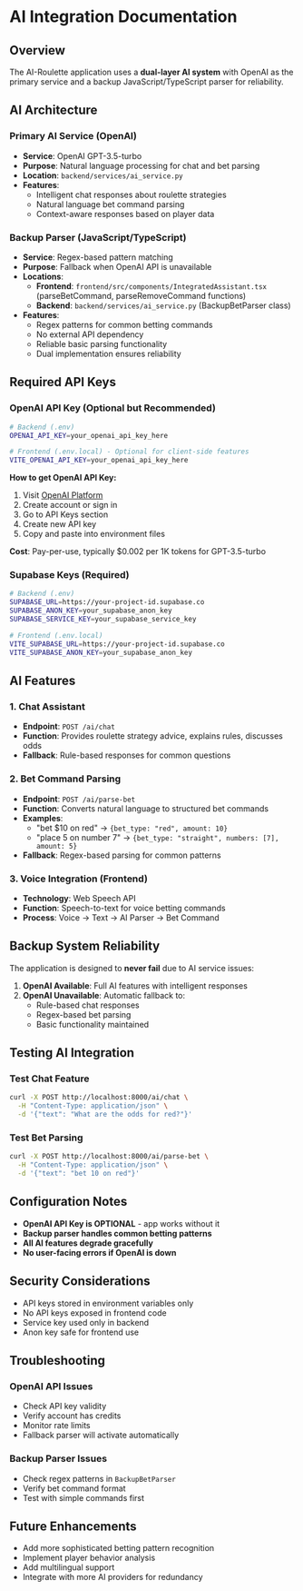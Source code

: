 # AI Integration Documentation

## Overview

The AI-Roulette application uses a **dual-layer AI system** with OpenAI as the primary service and a backup JavaScript/TypeScript parser for reliability.

## AI Architecture

### Primary AI Service (OpenAI)
- **Service**: OpenAI GPT-3.5-turbo
- **Purpose**: Natural language processing for chat and bet parsing
- **Location**: `backend/services/ai_service.py`
- **Features**:
  - Intelligent chat responses about roulette strategies
  - Natural language bet command parsing
  - Context-aware responses based on player data

### Backup Parser (JavaScript/TypeScript)
- **Service**: Regex-based pattern matching
- **Purpose**: Fallback when OpenAI API is unavailable
- **Locations**: 
  - **Frontend**: `frontend/src/components/IntegratedAssistant.tsx` (parseBetCommand, parseRemoveCommand functions)
  - **Backend**: `backend/services/ai_service.py` (BackupBetParser class)
- **Features**:
  - Regex patterns for common betting commands
  - No external API dependency
  - Reliable basic parsing functionality
  - Dual implementation ensures reliability

## Required API Keys

### OpenAI API Key (Optional but Recommended)
```bash
# Backend (.env)
OPENAI_API_KEY=your_openai_api_key_here

# Frontend (.env.local) - Optional for client-side features
VITE_OPENAI_API_KEY=your_openai_api_key_here
```

**How to get OpenAI API Key:**
1. Visit [OpenAI Platform](https://platform.openai.com/)
2. Create account or sign in
3. Go to API Keys section
4. Create new API key
5. Copy and paste into environment files

**Cost**: Pay-per-use, typically $0.002 per 1K tokens for GPT-3.5-turbo

### Supabase Keys (Required)
```bash
# Backend (.env)
SUPABASE_URL=https://your-project-id.supabase.co
SUPABASE_ANON_KEY=your_supabase_anon_key
SUPABASE_SERVICE_KEY=your_supabase_service_key

# Frontend (.env.local)
VITE_SUPABASE_URL=https://your-project-id.supabase.co
VITE_SUPABASE_ANON_KEY=your_supabase_anon_key
```

## AI Features

### 1. Chat Assistant
- **Endpoint**: `POST /ai/chat`
- **Function**: Provides roulette strategy advice, explains rules, discusses odds
- **Fallback**: Rule-based responses for common questions

### 2. Bet Command Parsing
- **Endpoint**: `POST /ai/parse-bet`
- **Function**: Converts natural language to structured bet commands
- **Examples**:
  - "bet $10 on red" → `{bet_type: "red", amount: 10}`
  - "place 5 on number 7" → `{bet_type: "straight", numbers: [7], amount: 5}`
- **Fallback**: Regex-based parsing for common patterns

### 3. Voice Integration (Frontend)
- **Technology**: Web Speech API
- **Function**: Speech-to-text for voice betting commands
- **Process**: Voice → Text → AI Parser → Bet Command

## Backup System Reliability

The application is designed to **never fail** due to AI service issues:

1. **OpenAI Available**: Full AI features with intelligent responses
2. **OpenAI Unavailable**: Automatic fallback to:
   - Rule-based chat responses
   - Regex-based bet parsing
   - Basic functionality maintained

## Testing AI Integration

### Test Chat Feature
```bash
curl -X POST http://localhost:8000/ai/chat \
  -H "Content-Type: application/json" \
  -d '{"text": "What are the odds for red?"}'
```

### Test Bet Parsing
```bash
curl -X POST http://localhost:8000/ai/parse-bet \
  -H "Content-Type: application/json" \
  -d '{"text": "bet 10 on red"}'
```

## Configuration Notes

- **OpenAI API Key is OPTIONAL** - app works without it
- **Backup parser handles common betting patterns**
- **All AI features degrade gracefully**
- **No user-facing errors if OpenAI is down**

## Security Considerations

- API keys stored in environment variables only
- No API keys exposed in frontend code
- Service key used only in backend
- Anon key safe for frontend use

## Troubleshooting

### OpenAI API Issues
- Check API key validity
- Verify account has credits
- Monitor rate limits
- Fallback parser will activate automatically

### Backup Parser Issues
- Check regex patterns in `BackupBetParser`
- Verify bet command format
- Test with simple commands first

## Future Enhancements

- Add more sophisticated betting pattern recognition
- Implement player behavior analysis
- Add multilingual support
- Integrate with more AI providers for redundancy
